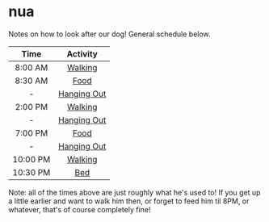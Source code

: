 # nua

Notes on how to look after our dog! General schedule below.

| Time     | Activity    |
|:--------:|:-----------:|
| 8:00 AM  | [Walking](./walk.md) |
| 8:30 AM  | [Food](./food.md) |
| -        | [Hanging Out](./hanging.md) |
| 2:00 PM  | [Walking](./walk.md) |
| -        | [Hanging Out](./hanging.md) |
| 7:00 PM  | [Food](./food.md) |
| -        | [Hanging Out](./hanging.md) |
| 10:00 PM | [Walking](./walk.md) |
| 10:30 PM | [Bed](./bed.md) |

Note: all of the times above are just roughly what he's used to! If you get up a little earlier and want to walk him then, or forget to feed him til 8PM, or whatever, that's of course completely fine!
